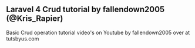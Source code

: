 ## Laravel 4 Crud tutorial by fallendown2005 (@Kris_Rapier)

Basic Crud operation tutorial video's on Youtube by fallendown2005 over at tutsbyus.com


